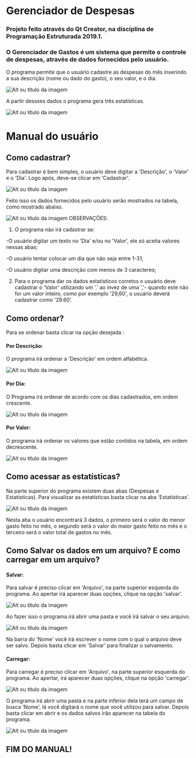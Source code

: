 # Gerenciador de Despesas

### Projeto feito através do Qt Creator, na disciplina de Programação Estruturada 2019.1.
### O Gerenciador de Gastos é um sistema que permite o controle de despesas, através de dados fornecidos pelo usuário.

O programa permite que o usuário cadastre as despesas do mês inserindo a sua descrição (nome ou dado do gasto), o seu valor, e o dia.

![Alt ou título da imagem](https://github.com/NicolyMatos/Projeto-Nicoly/blob/master/Imagens/Cadastro.png)

A partir dessses dados o programa gera três estatísticas.

![Alt ou título da imagem](https://github.com/NicolyMatos/Projeto-Nicoly/blob/master/Imagens/Estat%C3%ADsticas.png)

# Manual do usuário

## Como cadastrar?

Para cadastrar é bem simples, o usuário deve digitar a 'Descrição', o 'Valor' e o 'Dia'. Logo após, deve-se clicar em 'Cadastrar'. 

![Alt ou título da imagem](https://github.com/NicolyMatos/Projeto-Nicoly/blob/master/Imagens/CAdastrado.png)

Feito isso os dados fornecidos pelo usuário serão mostrados na tabela, como mostrado abaixo.

![Alt ou título da imagem](https://github.com/NicolyMatos/Projeto-Nicoly/blob/master/Imagens/CAdastradoNaTabela.png)
OBSERVAÇÕES:
1) O programa não irá cadastrar se:

  -O usuário digitar um texto no 'Dia' e/ou no 'Valor', ele só aceita valores nessas abas;
  
  -O usuário tentar colocar um dia que não seja entre 1-31;
  
  -O usuário digitar uma descrição com menos de 3 caracteres;
  
2) Para o programa dar os dados estatísticos corretos o usuário deve cadastrar o 'Valor' utilizando um '.' ao invez de uma ','- quando este não for um valor inteiro, como por exemplo '29,60', o usuário deverá cadastrar como '29.60'.
  
## Como ordenar?

Para se ordenar basta clicar na opção desejada :


#### Por Descrição:
O programa irá ordenar a 'Descrição' em ordem alfabética. 

![Alt ou título da imagem](https://github.com/NicolyMatos/Projeto-Nicoly/blob/master/Imagens/OrdenarDEscri%C3%A7%C3%A3o.png)

#### Por Dia:
O Programa irá ordenar de acordo com os dias cadastrados, em ordem crescente.

![Alt ou título da imagem](https://github.com/NicolyMatos/Projeto-Nicoly/blob/master/Imagens/OrdenarDia.png)

#### Por Valor:
O programa irá ordenar os valores que estão contidos na tabela, em ordem decrescente.

![Alt ou título da imagem](https://github.com/NicolyMatos/Projeto-Nicoly/blob/master/Imagens/OrdenarValor.png)

## Como acessar as estatísticas? 

Na parte superior do programa existem duas abas (Despesas e Estatísticas). Para visualizar as estatísticas basta clicar na aba 'Estatísticas'.

![Alt ou título da imagem](https://github.com/NicolyMatos/Projeto-Nicoly/blob/master/Imagens/DadosGerados.png)

Nesta aba o usuário encontrará 3 dados, o primeiro será o valor do menor gasto feito no mês, o segundo será o valor do maior gasto feito no mês e o terceiro será o valor total de gastos no mês.

## Como Salvar os dados em um arquivo? E como carregar em um arquivo?

#### Salvar:
Para salvar é preciso clicar em 'Arquivo', na parte superior esquerda do programa. Ao apertar irá aparecer duas opções, clique na opção 'salvar'.

![Alt ou título da imagem](https://github.com/NicolyMatos/Projeto-Nicoly/blob/master/Imagens/Arquivo.png)

Ao fazer isso o programa irá abrir uma pasta e você irá salvar o seu arquivo.

![Alt ou título da imagem](https://github.com/NicolyMatos/Projeto-Nicoly/blob/master/Imagens/Salvar.png)

Na barra do 'Nome' você irá escrever o nome com o qual o arquivo deve ser salvo. Depois basta clicar em 'Salvar' para finalizar o salvamento.

#### Carregar:
Para carregar é preciso clicar em 'Arquivo', na parte superior esquerda do programa. Ao apertar, irá aparecer duas opções, clique na opção 'carregar'. 

![Alt ou título da imagem](https://github.com/NicolyMatos/Projeto-Nicoly/blob/master/Imagens/Carregar.png)

O programa irá abrir uma pasta e na parte inferior dela terá um campo de busca 'Nome', lá você digitará o nome que você utilizou para salvar. Depois basta clicar em abrir e os dados salvos irão aparecer na tabela do programa.

![Alt ou título da imagem](https://github.com/NicolyMatos/Projeto-Nicoly/blob/master/Imagens/Carregar2.png)

## FIM DO MANUAL!


